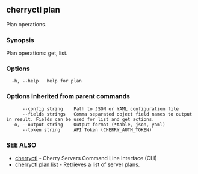 ## cherryctl plan

Plan operations.

### Synopsis

Plan operations: get, list.

### Options

```
  -h, --help   help for plan
```

### Options inherited from parent commands

```
      --config string    Path to JSON or YAML configuration file
      --fields strings   Comma separated object field names to output in result. Fields can be used for list and get actions.
  -o, --output string    Output format (*table, json, yaml)
      --token string     API Token (CHERRY_AUTH_TOKEN)
```

### SEE ALSO

* [cherryctl](cherryctl.md)	 - Cherry Servers Command Line Interface (CLI)
* [cherryctl plan list](cherryctl_plan_list.md)	 - Retrieves a list of server plans.

